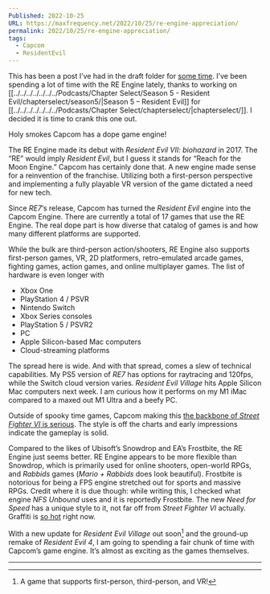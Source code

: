 ```yaml
---
Published: 2022-10-25
URL: https://maxfrequency.net/2022/10/25/re-engine-appreciation/
permalink: 2022/10/25/re-engine-appreciation/
tags:
  - Capcom
  - ResidentEvil
---
```

This has been a post I’ve had in the draft folder for [some time](https://twitter.com/MaxRoberts143/status/1536756048945717248). I’ve been spending a lot of time with the RE Engine lately, thanks to working on [[../../../../../../../Podcasts/Chapter Select/Season 5 - Resident Evil/chapterselect/season5/|Season 5 – Resident Evil]] for [[../../../../../../../Podcasts/Chapter Select/chapterselect/|chapterselect/]]. I decided it is time to crank this one out.

Holy smokes Capcom has a dope game engine!

The RE Engine made its debut with *Resident Evil VII: biohazard* in 2017. The “RE” would imply *Resident Evil*, but I guess it stands for “Reach for the Moon Engine.” Capcom has certainly done that. A new engine made sense for a reinvention of the franchise. Utilizing both a first-person perspective and implementing a fully playable VR version of the game dictated a need for new tech.

Since *RE7*‘s release, Capcom has turned the *Resident Evil* engine into the Capcom Engine. There are currently a total of 17 games that use the RE Engine. The real dope part is how diverse that catalog of games is and how many different platforms are supported.

While the bulk are third-person action/shooters, RE Engine also supports first-person games, VR, 2D platformers, retro-emulated arcade games, fighting games, action games, and online multiplayer games. The list of hardware is even longer with

- Xbox One
- PlayStation 4 / PSVR
- Nintendo Switch
- Xbox Series consoles
- PlayStation 5 / PSVR2
- PC
- Apple Silicon-based Mac computers
- Cloud-streaming platforms

The spread here is wide. And with that spread, comes a slew of technical capabilities. My PS5 version of *RE7* has options for raytracing and 120fps, while the Switch cloud version varies. *Resident Evil Village* hits Apple Silicon Mac computers next week. I am curious how it performs on my M1 iMac compared to a maxed out M1 Ultra and a beefy PC.

Outside of spooky time games, Capcom making this [the backbone of *Street Fighter VI* is serious](https://twitter.com/streetfighter/status/1533101503417921536). The style is off the charts and early impressions indicate the gameplay is solid.

Compared to the likes of Ubisoft’s Snowdrop and EA’s Frostbite, the RE Engine just seems better. RE Engine appears to be more flexible than Snowdrop, which is primarily used for online shooters, open-world RPGs, and *Rabbids* games (*Mario + Rabbids* does look beautiful). Frostbite is notorious for being a FPS engine stretched out for sports and massive RPGs. Credit where it is due though: while writing this, I checked what engine *NFS Unbound* uses and it is reportedly Frostbite. The new *Need for Speed* has a unique style to it, not far off from *Street Fighter VI* actually. Graffiti is [so hot](https://knowyourmeme.com/memes/x-is-so-hot-right-now) right now.

With a new update for *Resident Evil Village* out soon[^1] and the ground-up remake of *Resident Evil 4*, I am going to spending a fair chunk of time with Capcom’s game engine. It’s almost as exciting as the games themselves.

---
[^1]: A game that supports first-person, third-person, and VR!
